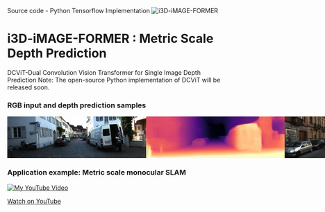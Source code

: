 Source code - Python Tensorflow Implementation ![i3D-iMAGE-FORMER](https://github.com/gayanbrahmanage/3DiMAGE_FORMER/tree/main)

# i3D-iMAGE-FORMER : Metric Scale Depth Prediction 
 DCViT-Dual Convolution Vision Transformer for Single Image Depth Prediction
 Note: The open-source Python implementation of DCViT will be released soon.
 
 ### RGB input and depth prediction samples
 <div style="display: flex;">
 <img src="samples/rgb399img.jpg" alt="Example Image" width="320" height="96">
<img src="samples/399img.jpg" alt="Example Image" width="320" height="96">
  
   <img src="samples/475img.jpg" alt="Example Image" width="320" height="96">
<img src="samples/475imgp.jpg" alt="Example Image" width="320" height="96">

   <img src="samples/513img.jpg" alt="Example Image" width="320" height="96">
<img src="samples/513imgp.jpg" alt="Example Image" width="320" height="96">

   <img src="samples/640img.jpg" alt="Example Image" width="320" height="96">
<img src="samples/640imgp.jpg" alt="Example Image" width="320" height="96">

 </div>

### Application example: Metric scale monocular SLAM

[![My YouTube Video](http://img.youtube.com/vi/EfvvFmAQTpE/0.jpg)](https://www.youtube.com/watch?v=EfvvFmAQTpE)

[Watch on YouTube](https://www.youtube.com/watch?v=EfvvFmAQTpE)
